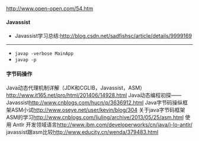 <http://www.open-open.com/54.htm>

#### Javassist
+ Javassist学习总结:<http://blog.csdn.net/sadfishsc/article/details/9999169>

---

+ `javap -verbose MainApp`
+ `javap -p`


#### 字节码操作
Java动态代理机制详解（JDK和CGLIB，Javassist，ASM） <http://www.it165.net/pro/html/201406/14928.html>
Java动态编程初探——Javassist<http://www.cnblogs.com/hucn/p/3636912.html>
Java字节码操纵框架ASM小试<http://www.oseye.net/user/kevin/blog/304>
关于java字节码框架ASM的学习<http://www.cnblogs.com/liuling/archive/2013/05/25/asm.html>
使用 Antlr 开发领域语言<http://www.ibm.com/developerworks/cn/java/j-lo-antlr/>
javassist跟asm比较<http://www.educity.cn/wenda/379483.html>
